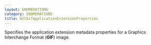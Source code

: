 ```yaml
---
layout: ENUMERATIONS
category: ENUMERATIONS
title: WICGifApplicationExtensionProperties
---
```


Specifies the application extension metadata properties for a Graphics Interchange Format (**GIF**) image.
